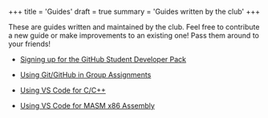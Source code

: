 +++
title = 'Guides'
draft = true
summary = 'Guides written by the club'
+++

These are guides written and maintained by the club. Feel free to contribute a new guide or make improvements to an existing one! Pass them around to your friends!

* [Signing up for the GitHub Student Developer Pack](../guides/gh_student_dev_pack)

* [Using Git/GitHub in Group Assignments](../guides/gh_grp_asgs)

* [Using VS Code for C/C++](../guides/vscode_cpp)

* [Using VS Code for MASM x86 Assembly](../guides/vscode_asm)
